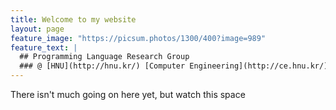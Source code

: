 ```yaml
---
title: Welcome to my website
layout: page
feature_image: "https://picsum.photos/1300/400?image=989"
feature_text: |
  ## Programming Language Research Group
  ### @ [HNU](http://hnu.kr/) [Computer Engineering](http://ce.hnu.kr/)
---
```


There isn't much going on here yet, but watch this space
